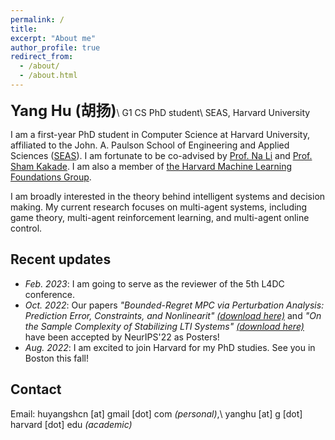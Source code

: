 ```yaml
---
permalink: /
title:
excerpt: "About me"
author_profile: true
redirect_from: 
  - /about/
  - /about.html
---
```


<b><font size=5>Yang Hu (胡扬)</font></b>\\
G1 CS PhD student\\
SEAS, Harvard University

I am a first-year PhD student in Computer Science at Harvard University, affiliated to the John. A. Paulson School of Engineering and Applied Sciences ([SEAS](https://www.seas.harvard.edu/)). I am fortunate to be co-advised by [Prof. Na Li](https://nali.seas.harvard.edu/) and [Prof. Sham Kakade](https://sham.seas.harvard.edu/). I am also a member of [the Harvard Machine Learning Foundations Group](https://mlfoundations.org/).

I am broadly interested in the theory behind intelligent systems and decision making. My current research focuses on multi-agent systems, including game theory, multi-agent reinforcement learning, and multi-agent online control.

**Recent updates**
--------------------
+ *Feb. 2023*: I am going to serve as the reviewer of the 5th L4DC conference.
+ *Oct. 2022*: Our papers *"Bounded-Regret MPC via Perturbation Analysis: Prediction Error, Constraints, and Nonlinearit"* [*(download here)*](https://arxiv.org/pdf/2210.12312.pdf) and *"On the Sample Complexity of Stabilizing LTI Systems"* [*(download here)*](https://arxiv.org/pdf/2202.07187.pdf) have been accepted by NeurIPS'22 as Posters!
+ *Aug. 2022*: I am excited to join Harvard for my PhD studies. See you in Boston this fall!

**Contact**
--------------------
Email: huyangshcn [at] gmail [dot] com *(personal)*,\\
       yanghu [at] g [dot] harvard [dot] edu *(academic)*